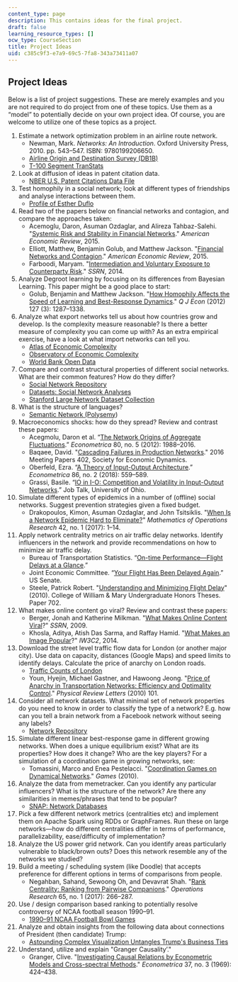 ```yaml
---
content_type: page
description: This contains ideas for the final project.
draft: false
learning_resource_types: []
ocw_type: CourseSection
title: Project Ideas
uid: c385c9f3-e7a9-69c5-7fa8-343a73411a07
---
```

## Project Ideas

Below is a list of project suggestions. These are merely examples and you are not required to do project from one of these topics. Use them as a “model” to potentially decide on your own project idea. Of course, you are welcome to utilize one of these topics as a project.

1. Estimate a network optimization problem in an airline route network.
    - Newman, Mark. *Networks: An Introduction*. Oxford University Press, 2010. pp. 543–547. ISBN: 9780199206650.  
    - [Airline Origin and Destination Survey (DB1B)](https://www.transtats.bts.gov/DatabaseInfo.asp?DB_ID=125)
    - [T-100 Segment TranStats](https://www.transtats.bts.gov/Fields.asp?Table_ID=293)
2. Look at diffusion of ideas in patent citation data.
    - [NBER U.S. Patent Citations Data File](http://www.nber.org/patents/)
3. Test homophily in a social network; look at different types of friendships and analyse interactions between them.
    - [Profile of Esther Duflo](http://economics.mit.edu/faculty/eduflo/social)
4. Read two of the papers below on financial networks and contagion, and compare the approaches taken:
    - Acemoglu, Daron, Asuman Ozdaglar, and Alireza Tahbaz-Salehi. "[Systemic Risk and Stability in Financial Networks](http://www.nber.org/papers/w18727)." *American Economic Review*, 2015.
    - Elliott, Matthew, Benjamin Golub, and Matthew Jackson. "[Financial Networks and Contagion](https://papers.ssrn.com/sol3/papers.cfm?abstract_id=2175056)." *American Economic Review*, 2015.
    - Farboodi, Maryam. "[Intermediation and Voluntary Exposure to Counterparty Risk](https://papers.ssrn.com/sol3/papers.cfm?abstract_id=2535900)." *SSRN*, 2014.
5. Analyze Degroot learning by focusing on its differences from Bayesian Learning. This paper might be a good place to start:
    - Golub, Benjamin and Matthew Jackson. "[How Homophily Affects the Speed of Learning and Best-Response Dynamics](https://arxiv.org/abs/0811.4013)." *Q J Econ* (2012) 127 (3): 1287–1338.
6. Analyze what export networks tell us about how countries grow and develop. Is the complexity measure reasonable? Is there a better measure of complexity you can come up with? As an extra empirical exercise, have a look at what import networks can tell you.
    - [Atlas of Economic Complexity](http://atlas.cid.harvard.edu/)
    - [Observatory of Economic Complexity](https://oec.world/)
    - [World Bank Open Data](http://data.worldbank.org/)
7. Compare and contrast structural properties of different social networks. What are their common features? How do they differ?
    - [Social Network Repository](http://networkrepository.com/soc.php)
    - [Datasets: Social Network Analyses](https://sites.google.com/a/umn.edu/social-network-analysis/resources/dataset)
    - [Stanford Large Network Dataset Collection](http://snap.stanford.edu/data/)
8. What is the structure of languages?
    - [Semantic Network (Polysemy](http://hyoun.me/language/index.html))
9. Macroeconomics shocks: how do they spread? Review and contrast these papers:
    - Acegmolu, Daron et al. “[The Network Origins of Aggregate Fluctuations](https://onlinelibrary.wiley.com/doi/abs/10.3982/ECTA9623).” *Econometrica* 80, no. 5 (2012): 1988–2016.
    - Baqaee, David. "[Cascading Failures in Production Networks](https://ideas.repec.org/p/red/sed016/402.html)." 2016 Meeting Papers 402, Society for Economic Dynamics.
    - Oberfeld, Ezra. “[A Theory of Input-Output Architecture](https://papers.ssrn.com/sol3/papers.cfm?abstract_id=1967148).” *Econometrica* 86, no. 2 (2018): 559–589. 
    - Grassi, Basile. “[IO in I-O: Competition and Volatility in Input-Output Networks](https://www.eief.it/files/2017/01/02-jmp_grassi.pdf).” Job Talk, University of Ohio.
10. Simulate different types of epidemics in a number of (offline) social networks. Suggest prevention strategies given a fixed budget. 
    - Drakopoulos, Kimon, Asuman Ozdaglar, and John Tsitsiklis. "[When Is a Network Epidemic Hard to Eliminate?](http://www.mit.edu/~jnt/publ.html#journal)" *Mathematics of Operations Research* 42, no. 1 (2017): 1–14.
11. Apply network centrality metrics on air traffic delay networks. Identify influencers in the network and provide recommendations on how to minimize air traffic delay.
    - Bureau of Transportation Statistics. “[On-time Performance—Flight Delays at a Glance](http://www.transtats.bts.gov/).”
    - Joint Economic Committee. “[Your Flight Has Been Delayed Again](https://www.jec.senate.gov/public/index.cfm/democrats/2008/5/your-flight-has-been-delayed-again_1539).” US Senate.
    - Steele, Patrick Robert. "[Understanding and Minimizing Flight Delay](https://scholarworks.wm.edu/honorstheses/702/?utm_source=scholarworks.wm.edu%2Fhonorstheses%2F702&utm_medium=PDF&utm_campaign=PDFCoverPages)" (2010). College of William & Mary Undergraduate Honors Theses. Paper 702.
12. What makes online content go viral? Review and contrast these papers:
    - Berger, Jonah and Katherine Milkman. "[What Makes Online Content Viral](https://papers.ssrn.com/sol3/papers.cfm?abstract_id=1528077)?" *SSRN*, 2009.
    - Khosla, Aditya, Atish Das Sarma, and Raffay Hamid. "[What Makes an Image Popular](http://popularity.csail.mit.edu/)?" *IW3C2*, 2014.
13. Download the street level traffic flow data for London (or another major city). Use data on capacity, distances (Google Maps) and speed limits to identify delays. Calculate the price of anarchy on London roads.
    - [Traffic Counts of London](https://vis.oobrien.com/trafficcounts/)
    - Youn, Hyejin, Michael Gastner, and Hawoong Jeong. "[Price of Anarchy in Transportation Networks: Efficiency and Optimality Control](https://arxiv.org/abs/0712.1598)." *Physical Review Letters* (2010) 101.
14. Consider all network datasets. What minimal set of network properties do you need to know in order to classify the type of a network? E.g. how can you tell a brain network from a Facebook network without seeing any labels? 
    - [Network Repository](http://networkrepository.com/)
15. Simulate different linear best-response game in different growing networks. When does a unique equilibrium exist? What are its properties? How does it change? Who are the key players? For a simulation of a coordination game in growing networks, see:
    - Tomassini, Marco and Enea Pestelacci. "[Coordination Games on Dynamical Networks](http://www.mdpi.com/2073-4336/1/3/242)." *Games* (2010).
16. Analyze the data from memetracker. Can you identify any particular influencers? What is the structure of the network? Are there any similarities in memes/phrases that tend to be popular?
    - [SNAP: Network Databases](http://snap.stanford.edu/data/memetracker9.html)
17. Pick a few different network metrics (centralities etc) and implement them on Apache Spark using RDDs or GraphFrames. Run these on large networks—how do different centralities differ in terms of performance, parallelizability, ease/difficulty of implementation?
18. Analyze the US power grid network. Can you identify areas particularly vulnerable to black/brown outs? Does this network resemble any of the networks we studied?
19. Build a meeting / scheduling system (like Doodle) that accepts preference for different options in terms of comparisons from people.
    - Negahban, Sahand, Sewoong Oh, and Devavrat Shah. "[Rank Centrality: Ranking from Pairwise Companions](https://dspace.mit.edu/handle/1721.1/111030)." *Operations Research* 65, no. 1 (2017): 266–287.
20. Use / design comparison based ranking to potentially resolve controversy of NCAA football season 1990–91.
    - [1990–91 NCAA Football Bowl Games](https://en.wikipedia.org/wiki/1990%E2%80%9391_NCAA_football_bowl_games)
21. Analyze and obtain insights from the following data about connections of President (then candidate) Trump:
    - [Astounding Complex Visualization Untangles Trump's Business Ties](https://www.wired.com/2017/01/kim-albrecht-trump-data-viz/)
22. Understand, utilize and explain "Granger Causality’."
    - Granger, Clive. "[Investigating Causal Relations by Econometric Models and Cross-spectral Methods](https://www.semanticscholar.org/paper/Investigating-Causal-Relations-by-Econometric-and-Granger/1c6805d6029f56b49041f7578ad4a412a0327953)." *Econometrica* 37, no. 3 (1969): 424–438.